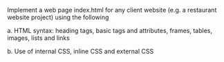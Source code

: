 Implement a web page index.html for any client website (e.g. a restaurant website project) using the following

a. HTML syntax: heading tags, basic tags and attributes, frames, tables, images, lists and links

b. Use of internal CSS, inline CSS and external CSS
